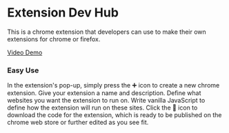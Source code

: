 # Extension Dev Hub

This is a chrome extension that developers can use to make their own extensions for chrome or firefox.

[Video Demo](https://www.youtube.com/watch?v=UVo0AJjIZtE)

### Easy Use
In the extension's pop-up, simply press the ➕ icon to create a new chrome extension. Give your extension a name and description. Define what websites you want the extension to run on. Write vanilla JavaScript to define how the extension will run on these sites. Click the 💾 icon to download the code for the extension, which is ready to be published on the chrome web store or further edited as you see fit.
